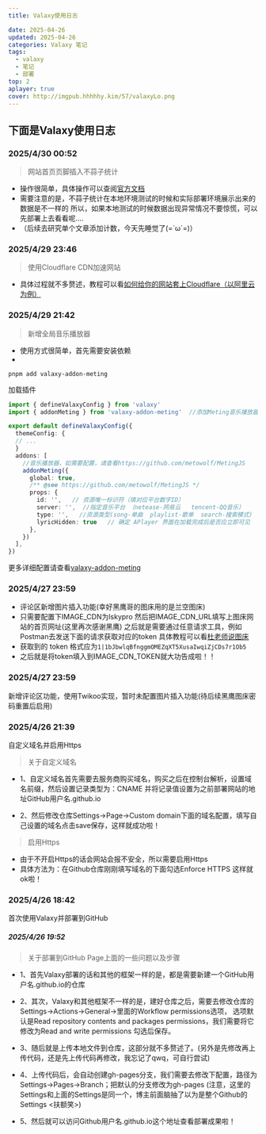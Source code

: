 ```yaml
---
title: Valaxy使用日志

date: 2025-04-26
updated: 2025-04-26
categories: Valaxy 笔记
tags:
  - valaxy
  - 笔记
  - 部署
top: 2
aplayer: true
cover: http://imgpub.hhhhhy.kim/57/valaxyLo.png
---
```


## 下面是Valaxy使用日志

### 2025/4/30 00:52
  > 网站首页页脚插入不蒜子统计
  - 操作很简单，具体操作可以查阅[官方文档](https://valaxy.site/guide/custom/components)
  - 需要注意的是，不蒜子统计在本地环境测试的时候和实际部署环境展示出来的数据是不一样的
    所以，如果本地测试的时候数据出现异常情况不要惊慌，可以先部署上去看看呢....
  - （后续去研究单个文章添加计数，今天先睡觉了(=`ω´=)）

### 2025/4/29 23:46
  > 使用Cloudflare CDN加速网站

  - 具体过程就不多赘述，教程可以看[如何给你的网站套上Cloudflare（以阿里云为例）](https://blog.csdn.net/zhyl8157121/article/details/100551592)

### 2025/4/29 21:42
  > 新增全局音乐播放器
  - 使用方式很简单，首先需要安装依赖
  -
  ```shell
  pnpm add valaxy-addon-meting
  ```

  加载插件

```typescript [valaxy.config.ts]
import { defineValaxyConfig } from 'valaxy'
import { addonMeting } from 'valaxy-addon-meting'  //添加Meting音乐播放器

export default defineValaxyConfig({
  themeConfig: {
  // ...
  }
  addons: [
    //音乐播放器，如需要配置，请查看https://github.com/metowolf/MetingJS
    addonMeting({
      global: true,
      /** @see https://github.com/metowolf/MetingJS */
      props: {
        id: '',   // 资源唯一标识符（填对应平台数字ID）
        server: '',  //指定音乐平台 （netease-网易云   tencent-QQ音乐）
        type: '',   //资源类型(song-单曲  playlist-歌单  search-搜索模式)
        lyricHidden: true   // 确定 APlayer 界面在加载完成后是否应立即可见
      },
    })
  ],
})
```

更多详细配置请查看[valaxy-addon-meting](https://github.com/YunYouJun/valaxy/tree/main/packages/valaxy-addon-meting)


### 2025/4/27 23:59
  - 评论区新增图片插入功能(幸好黑鹰哥的图床用的是兰空图床)
  - 只需要配置下<span class="color-blue">IMAGE_CDN</span>为<span class="color-blue">lskypro</span>
    然后把<span class="color-blue">IMAGE_CDN_URL</span>填写上图床网站的首页网址(这里再次感谢黑鹰)
    之后就是需要通过任意请求工具，例如Postman去发送下面的请求获取对应的token
    具体教程可以看[杜老师说图床](https://dusays.com/454/)
  - 获取到的 token 格式应为<span class="color-blue">`1|1bJbwlqBfnggmOMEZqXT5XusaIwqiZjCDs7r1Ob5`</span>
  - 之后就是将token填入到<span class="color-blue">IMAGE_CDN_TOKEN</span>就大功告成啦！！


### 2025/4/27 23:59
  新增评论区功能，使用Twikoo实现，暂时未配置图片插入功能(待后续黑鹰图床密码重置后启用)

### 2025/4/26 21:39
自定义域名并启用Https
  >关于自定义域名
  - 1、自定义域名首先需要去服务商购买域名，购买之后在控制台解析，设置域名前缀，然后设置记录类型为：<span class="text-[#ff4757]">CNAME</span>
    并将记录值设置为之前部署网站的地址<span class="text-[rgba(47_60_160)]">GitHub用户名.github.io</span>

  - 2、然后修改仓库Settings->Page->Custom domain下面的域名配置，填写自己设置的域名点击save保存，这样就成功啦！

  >启用Https
   - 由于不开启Https的话会网站会报不安全，所以需要启用Https
   - 具体方法为：在Github仓库刚刚填写域名的下面勾选Enforce HTTPS 这样就ok啦！

### 2025/4/26 18:42
首次使用Valaxy并部署到GitHub
##### 2025/4/26 19:52
  >关于部署到GitHub Page上面的一些问题以及步骤
  - 1、首先Valaxy部署的话和其他的框架一样的是，都是需要新建一个GitHub用户名.github.io的仓库

  - 2、其次，Valaxy和其他框架不一样的是，建好仓库之后，需要去修改仓库的Settings->Actions->General->里面的Workflow permissions选项，
    选项默认是<span class="text-[#ff4757]">Read repository contents and packages permissions</span>，我们需要将它修改为<span class="text-[rgba(47_60_160)]">Read and write permissions</span> 勾选后保存。

  - 3、随后就是上传本地文件到仓库，这部分就不多赘述了。(另外是先修改再上传代码，还是先上传代码再修改，我忘记了qwq，可自行尝试)

  - 4、上传代码后，会自动创建gh-pages分支，我们需要去修改下配置，路径为Settings->Pages->Branch；把默认的分支修改为gh-pages
    (注意，这里的Settings和上面的Settings是同一个，博主前面脑抽了以为是整个Github的Settings <扶额笑>)

  - 5、然后就可以访问Github用户名.github.io这个地址查看部署成果啦！





